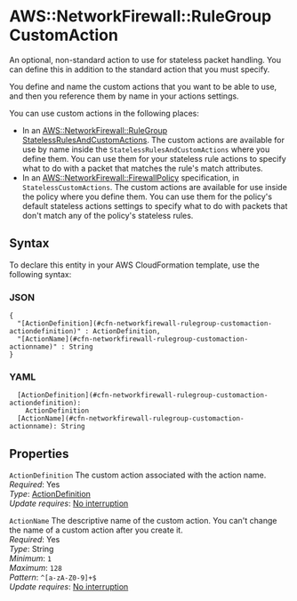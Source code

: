 # AWS::NetworkFirewall::RuleGroup CustomAction<a name="aws-properties-networkfirewall-rulegroup-customaction"></a>

An optional, non\-standard action to use for stateless packet handling\. You can define this in addition to the standard action that you must specify\.

You define and name the custom actions that you want to be able to use, and then you reference them by name in your actions settings\.

You can use custom actions in the following places:

- In an [AWS::NetworkFirewall::RuleGroup StatelessRulesAndCustomActions](aws-properties-networkfirewall-rulegroup-statelessrulesandcustomactions.md)\. The custom actions are available for use by name inside the `StatelessRulesAndCustomActions` where you define them\. You can use them for your stateless rule actions to specify what to do with a packet that matches the rule's match attributes\.
- In an [AWS::NetworkFirewall::FirewallPolicy](aws-resource-networkfirewall-firewallpolicy.md) specification, in `StatelessCustomActions`\. The custom actions are available for use inside the policy where you define them\. You can use them for the policy's default stateless actions settings to specify what to do with packets that don't match any of the policy's stateless rules\.

## Syntax<a name="aws-properties-networkfirewall-rulegroup-customaction-syntax"></a>

To declare this entity in your AWS CloudFormation template, use the following syntax:

### JSON<a name="aws-properties-networkfirewall-rulegroup-customaction-syntax.json"></a>

```
{
  "[ActionDefinition](#cfn-networkfirewall-rulegroup-customaction-actiondefinition)" : ActionDefinition,
  "[ActionName](#cfn-networkfirewall-rulegroup-customaction-actionname)" : String
}
```

### YAML<a name="aws-properties-networkfirewall-rulegroup-customaction-syntax.yaml"></a>

```
  [ActionDefinition](#cfn-networkfirewall-rulegroup-customaction-actiondefinition):
    ActionDefinition
  [ActionName](#cfn-networkfirewall-rulegroup-customaction-actionname): String
```

## Properties<a name="aws-properties-networkfirewall-rulegroup-customaction-properties"></a>

`ActionDefinition` <a name="cfn-networkfirewall-rulegroup-customaction-actiondefinition"></a>
The custom action associated with the action name\.  
_Required_: Yes  
_Type_: [ActionDefinition](aws-properties-networkfirewall-rulegroup-actiondefinition.md)  
_Update requires_: [No interruption](https://docs.aws.amazon.com/AWSCloudFormation/latest/UserGuide/using-cfn-updating-stacks-update-behaviors.html#update-no-interrupt)

`ActionName` <a name="cfn-networkfirewall-rulegroup-customaction-actionname"></a>
The descriptive name of the custom action\. You can't change the name of a custom action after you create it\.  
_Required_: Yes  
_Type_: String  
_Minimum_: `1`  
_Maximum_: `128`  
_Pattern_: `^[a-zA-Z0-9]+$`  
_Update requires_: [No interruption](https://docs.aws.amazon.com/AWSCloudFormation/latest/UserGuide/using-cfn-updating-stacks-update-behaviors.html#update-no-interrupt)
